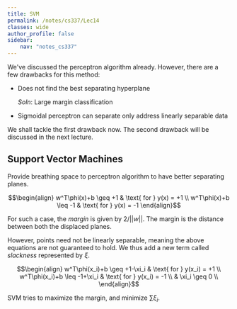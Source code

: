 ```yaml
---
title: SVM
permalink: /notes/cs337/Lec14
classes: wide
author_profile: false
sidebar:
    nav: "notes_cs337"
---
```

<script type="text/javascript" src="https://code.jquery.com/jquery-1.7.1.min.js"></script>

<script type="text/x-mathjax-config">
  MathJax.Hub.Config({
    tex2jax: {
      inlineMath: [ ['$','$'], ["\\(","\\)"] ],
      processEscapes: true
    }
  });
</script>
<script type="text/javascript" async src="https://cdnjs.cloudflare.com/ajax/libs/mathjax/2.7.5/latest.js?config=TeX-MML-AM_CHTML" async></script>

<!-- Notes begin from here -->

We've discussed the perceptron algorithm already. However, there are a few drawbacks for this method:

- Does not find the best separating hyperplane

  *Soln*: Large margin classification

- Sigmoidal perceptron can separate only address linearly separable data

We shall tackle the first drawback now. The second drawback will be discussed in the next lecture.

## Support Vector Machines

Provide breathing space to perceptron algorithm to have better separating planes.

$$\begin{align}
w^T\phi(x)+b \geq +1 & \text{ for } y(x) = +1 \\
w^T\phi(x)+b \leq -1 & \text{ for } y(x) = -1
\end{align}$$

For such a case, the *margin* is given by $2/\vert\vert w\vert\vert$. The margin is the distance between both the displaced planes.

However, points need not be linearly separable, meaning the above equations are not guaranteed to hold. We thus add a new term called *slackness* represented by $\xi$.

$$\begin{align}
w^T\phi(x_i)+b \geq +1-\xi_i & \text{ for } y(x_i) = +1 \\
w^T\phi(x_i)+b \leq -1+\xi_i & \text{ for } y(x_i) = -1 \\
& \xi_i \geq 0 \\
\end{align}$$

SVM tries to maximize the margin, and minimize $\sum\xi_i$.